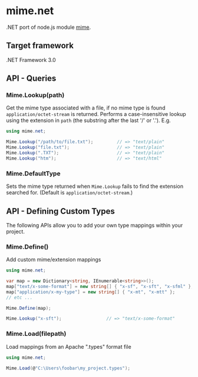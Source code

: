 # mime.net

.NET port of node.js module [mime][1].

## Target framework

.NET Framework 3.0

## API - Queries

### Mime.Lookup(path)

Get the mime type associated with a file, if no mime type is found `application/octet-stream` is returned. Performs a case-insensitive lookup using the extension in `path` (the substring after the last '/' or '.').  E.g.

```c#
using mime.net;

Mime.Lookup("/path/to/file.txt");         // => "text/plain"
Mime.Lookup("file.txt");                  // => "text/plain"
Mime.Lookup(".TXT");                      // => "text/plain"
Mime.Lookup("htm");                       // => "text/html"
```

### Mime.DefaultType

Sets the mime type returned when `Mime.Lookup` fails to find the extension searched for. (Default is `application/octet-stream`.)

## API - Defining Custom Types

The following APIs allow you to add your own type mappings within your project.

### Mime.Define()

Add custom mime/extension mappings

```c#
using mime.net;

var map = new Dictionary<string, IEnumerable<string>>();
map["text/x-some-format"] = new string[] { "x-sf", "x-sft", "x-sfml" };
map["application/x-my-type"] = new string[] { "x-mt", "x-mtt" };
// etc ...

Mime.Define(map);

Mime.Lookup("x-sft");                 // => "text/x-some-format"
```

### Mime.Load(filepath)

Load mappings from an Apache ".types" format file

```c#
using mime.net;

Mime.Load(@"C:\Users\foobar\my_project.types");
```

[1]: https://github.com/broofa/node-mime
